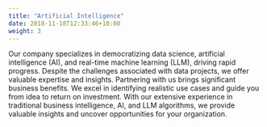 ```yaml
---
title: "Artificial Intelligence"
date: 2018-11-18T12:33:46+10:00
weight: 3
---
```



Our company specializes in democratizing data science, artificial intelligence (AI), and real-time machine learning (LLM), driving rapid progress. Despite the challenges associated with data projects, we offer valuable expertise and insights. Partnering with us brings significant business benefits. We excel in identifying realistic use cases and guide you from idea to return on investment.  With our extensive experience in traditional business intelligence, AI, and LLM algorithms, we provide valuable insights and uncover opportunities for your organization.